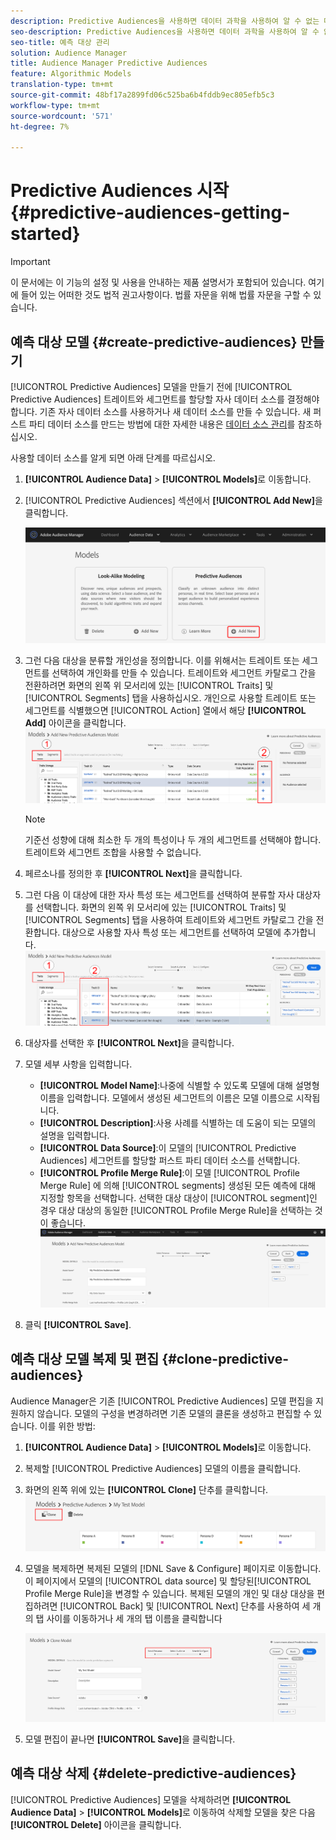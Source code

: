 ```yaml
---
description: Predictive Audiences을 사용하면 데이터 과학을 사용하여 알 수 없는 대상을 실시간으로 개별 성향으로 분류할 수 있습니다.
seo-description: Predictive Audiences을 사용하면 데이터 과학을 사용하여 알 수 없는 대상을 실시간으로 개별 성향으로 분류할 수 있습니다.
seo-title: 예측 대상 관리
solution: Audience Manager
title: Audience Manager Predictive Audiences
feature: Algorithmic Models
translation-type: tm+mt
source-git-commit: 48bf17a2899fd06c525ba6b4fddb9ec805efb5c3
workflow-type: tm+mt
source-wordcount: '571'
ht-degree: 7%

---
```



# Predictive Audiences 시작 {#predictive-audiences-getting-started}

>[!IMPORTANT]
>이 문서에는 이 기능의 설정 및 사용을 안내하는 제품 설명서가 포함되어 있습니다. 여기에 들어 있는 어떠한 것도 법적 권고사항이다. 법률 자문을 위해 법률 자문을 구할 수 있습니다.

## 예측 대상 모델 {#create-predictive-audiences} 만들기

[!UICONTROL Predictive Audiences] 모델을 만들기 전에 [!UICONTROL Predictive Audiences] 트레이트와 세그먼트를 할당할 자사 데이터 소스를 결정해야 합니다. 기존 자사 데이터 소스를 사용하거나 새 데이터 소스를 만들 수 있습니다. 새 퍼스트 파티 데이터 소스를 만드는 방법에 대한 자세한 내용은 [데이터 소스 관리](https://docs.adobe.com/content/help/en/audience-manager/user-guide/features/data-sources/manage-datasources.html)를 참조하십시오.

사용할 데이터 소스를 알게 되면 아래 단계를 따르십시오.

1. **[!UICONTROL Audience Data]** > **[!UICONTROL Models]**&#x200B;로 이동합니다.
1. [!UICONTROL Predictive Audiences] 섹션에서 **[!UICONTROL Add New]**&#x200B;을 클릭합니다.

   ![smart-persona-add](assets/predictive-audiences-add.png)

1. 그런 다음 대상을 분류할 개인성을 정의합니다. 이를 위해서는 트레이트 또는 세그먼트를 선택하여 개인화를 만들 수 있습니다. 트레이트와 세그먼트 카탈로그 간을 전환하려면 화면의 왼쪽 위 모서리에 있는 [!UICONTROL Traits] 및 [!UICONTROL Segments] 탭을 사용하십시오. 개인으로 사용할 트레이트 또는 세그먼트를 식별했으면 [!UICONTROL Action] 열에서 해당 **[!UICONTROL Add]** 아이콘을 클릭합니다.
   ![smart-persona-select-personas](assets/predictive-audiences-persona.png)
   >[!NOTE]
   >기준선 성향에 대해 최소한 두 개의 특성이나 두 개의 세그먼트를 선택해야 합니다. 트레이트와 세그먼트 조합을 사용할 수 없습니다.
1. 페르소나를 정의한 후 **[!UICONTROL Next]**&#x200B;을 클릭합니다.
1. 그런 다음 이 대상에 대한 자사 특성 또는 세그먼트를 선택하여 분류할 자사 대상자를 선택합니다. 화면의 왼쪽 위 모서리에 있는 [!UICONTROL Traits] 및 [!UICONTROL Segments] 탭을 사용하여 트레이트와 세그먼트 카탈로그 간을 전환합니다. 대상으로 사용할 자사 특성 또는 세그먼트를 선택하여 모델에 추가합니다.
   ![smart-persona-select-audience](assets/predictive-audiences-audience.png)
1. 대상자를 선택한 후 **[!UICONTROL Next]**&#x200B;을 클릭합니다.
1. 모델 세부 사항을 입력합니다.
   * **[!UICONTROL Model Name]**:나중에 식별할 수 있도록 모델에 대해 설명형 이름을 입력합니다. 모델에서 생성된 세그먼트의 이름은 모델 이름으로 시작됩니다.
   * **[!UICONTROL Description]**:사용 사례를 식별하는 데 도움이 되는 모델의 설명을 입력합니다.
   * **[!UICONTROL Data Source]**:이 모델의  [!UICONTROL Predictive Audiences] 세그먼트를 할당할 퍼스트 파티 데이터 소스를 선택합니다.
   * **[!UICONTROL Profile Merge Rule]**:이 모델 [!UICONTROL Profile Merge Rule] 에 의해  [!UICONTROL segments] 생성된 모든 예측에 대해 지정할 항목을 선택합니다. 선택한 대상 대상이 [!UICONTROL segment]인 경우 대상 대상의 동일한 [!UICONTROL Profile Merge Rule]을 선택하는 것이 좋습니다.
      ![predictive-audiences-save](assets/predictive-audiences-save.png)
1. 클릭 **[!UICONTROL Save]**.

## 예측 대상 모델 복제 및 편집 {#clone-predictive-audiences}

Audience Manager은 기존 [!UICONTROL Predictive Audiences] 모델 편집을 지원하지 않습니다. 모델의 구성을 변경하려면 기존 모델의 클론을 생성하고 편집할 수 있습니다. 이를 위한 방법:

1. **[!UICONTROL Audience Data]** > **[!UICONTROL Models]**&#x200B;로 이동합니다.
2. 복제할 [!UICONTROL Predictive Audiences] 모델의 이름을 클릭합니다.
3. 화면의 왼쪽 위에 있는 **[!UICONTROL Clone]** 단추를 클릭합니다.
   ![predictive-audiences-clone](assets/predictive-audiences-clone.png)
4. 모델을 복제하면 복제된 모델의 [!DNL Save & Configure] 페이지로 이동합니다. 이 페이지에서 모델의 [!UICONTROL data source] 및 할당된[!UICONTROL Profile Merge Rule]을 변경할 수 있습니다. 복제된 모델의 개인 및 대상 대상을 편집하려면 [!UICONTROL Back] 및 [!UICONTROL Next] 단추를 사용하여 세 개의 탭 사이를 이동하거나 세 개의 탭 이름을 클릭합니다

   ![predictive-audiences-clone-navigate](assets/predictive-audiences-clone-navigate.png)

5. 모델 편집이 끝나면 **[!UICONTROL Save]**&#x200B;을 클릭합니다.

## 예측 대상 삭제 {#delete-predictive-audiences}

[!UICONTROL Predictive Audiences] 모델을 삭제하려면 **[!UICONTROL Audience Data]** > **[!UICONTROL Models]**&#x200B;로 이동하여 삭제할 모델을 찾은 다음 **[!UICONTROL Delete]** 아이콘을 클릭합니다.
